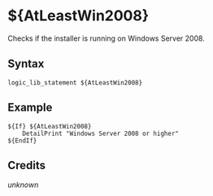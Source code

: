 # ${AtLeastWin2008}

Checks if the installer is running on Windows Server 2008.

## Syntax

    logic_lib_statement ${AtLeastWin2008}

## Example

    ${If} ${AtLeastWin2008}
        DetailPrint "Windows Server 2008 or higher"
    ${EndIf}

## Credits

*unknown*
